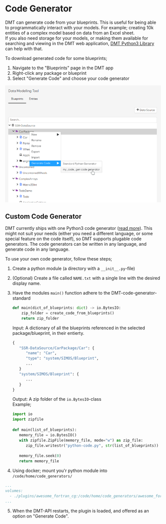 # Code Generator

DMT can generate code from your blueprints. This is useful for being able to programmatically interact with your models. For example; creating 10k entities of a complex model based on data from an Excel sheet.  
If you also need storage for your models, or making them available for searching and viewing in the DMT web application, [DMT Python3 Library](https://equinor.github.io/dmt-py/) can help with that.

To download generated code for some blueprints;

1. Navigate to the "Blueprints" page in the DMT app
2. Right-click any package or blueprint
3. Select "Generate Code" and choose your code generator

![custom_code_generator](./custom_code_generator.png)

## Custom Code Generator

DMT currently ships with one Python3 code generator ([read more](docs/standard_code_gen.md)).
This might not suit your needs (either you need a different language, or some special feature on the code itself), so DMT supports plugable code generators. The code generators can be written in any language, and generate code in any language.

To use your own code generator, follow these steps;

1. Create a python module (a directory with a `__init__.py`-file)
2. (Optional) Create a file called `NAME.txt` with a single line with the desired display name.
3. Have the modules `main()` function adhere to the DMT-code-generator-standard

   ```python
   def main(dict_of_blueprints: dict) -> io.BytesIO:
       zip_folder = create_code_from_blueprints()
       return zip_folder
   ```

   Input: A dictionary of all the blueprints referenced in the selected package/blueprint, in their entierty.

   ```python
   {
      "SSR-DataSource/CarPackage/Car": {
         "name": "Car",
         "type": "system/SIMOS/Blueprint",
         ...
      }
      "system/SIMOS/Blueprint": {
         ...
      }
   }
   ```

   Output: A zip folder of the `io.BytesIO`-class  
   Example;

   ```python
   import io
   import zipfile

   def main(list_of_blueprints):
      memory_file = io.BytesIO()
      with zipfile.ZipFile(memory_file, mode="w") as zip_file:
         zip_file.writestr("python-code.py", str(list_of_blueprints))

      memory_file.seek(0)
      return memory_file
   ```

4. Using docker; mount you'r python module into  `/code/home/code_generators/`

 ```yaml
 ...
 volumes:
   - ./plugins/awesome_fortran_cg:/code/home/code_generators/awesome_fortran_cg
 ...
 ```

5. When the DMT-API restarts, the plugin is loaded, and offered as an option on "Generate Code".
